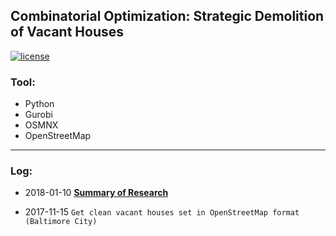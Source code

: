 ## Combinatorial Optimization: Strategic Demolition of Vacant Houses

[![license](https://img.shields.io/github/license/mashape/apistatus.svg)](https://github.com/LennyFan/City_Demolishment_Research/blob/master/LICENSE)
### Tool:

* Python
* Gurobi
* OSMNX
* OpenStreetMap

***

### Log:
*  2018-01-10 [**Summary of Research**](http://nbviewer.jupyter.org/github/LennyFan/City_Demolishment_Research/blob/master/WorkLog/%5B01%5DSummary.ipynb)

*  2017-11-15  `Get clean vacant houses set in OpenStreetMap format (Baltimore City)`


   
